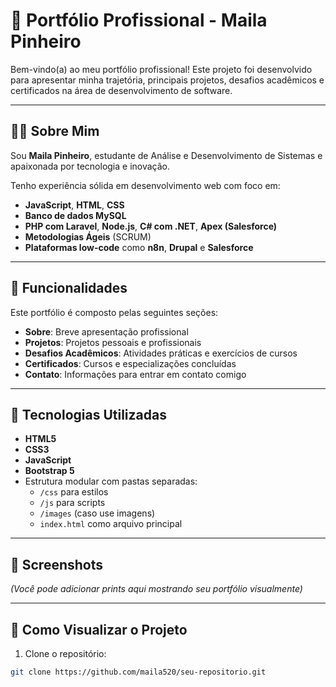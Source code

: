 # 💼 Portfólio Profissional - Maila Pinheiro

Bem-vindo(a) ao meu portfólio profissional! Este projeto foi desenvolvido para apresentar minha trajetória, principais projetos, desafios acadêmicos e certificados na área de desenvolvimento de software.

---

## 👩‍💻 Sobre Mim

Sou **Maila Pinheiro**, estudante de Análise e Desenvolvimento de Sistemas e apaixonada por tecnologia e inovação.

Tenho experiência sólida em desenvolvimento web com foco em:

- **JavaScript**, **HTML**, **CSS**
- **Banco de dados MySQL**
- **PHP com Laravel**, **Node.js**, **C# com .NET**, **Apex (Salesforce)**
- **Metodologias Ágeis** (SCRUM)
- **Plataformas low-code** como **n8n**, **Drupal** e **Salesforce**

---

## 🚀 Funcionalidades

Este portfólio é composto pelas seguintes seções:

- **Sobre**: Breve apresentação profissional
- **Projetos**: Projetos pessoais e profissionais
- **Desafios Acadêmicos**: Atividades práticas e exercícios de cursos
- **Certificados**: Cursos e especializações concluídas
- **Contato**: Informações para entrar em contato comigo

---

## 🧩 Tecnologias Utilizadas

- **HTML5**
- **CSS3**
- **JavaScript**
- **Bootstrap 5**
- Estrutura modular com pastas separadas:
  - `/css` para estilos
  - `/js` para scripts
  - `/images` (caso use imagens)
  - `index.html` como arquivo principal

---

## 📸 Screenshots

*(Você pode adicionar prints aqui mostrando seu portfólio visualmente)*

---

## 📂 Como Visualizar o Projeto

1. Clone o repositório:

```bash
git clone https://github.com/maila520/seu-repositorio.git
